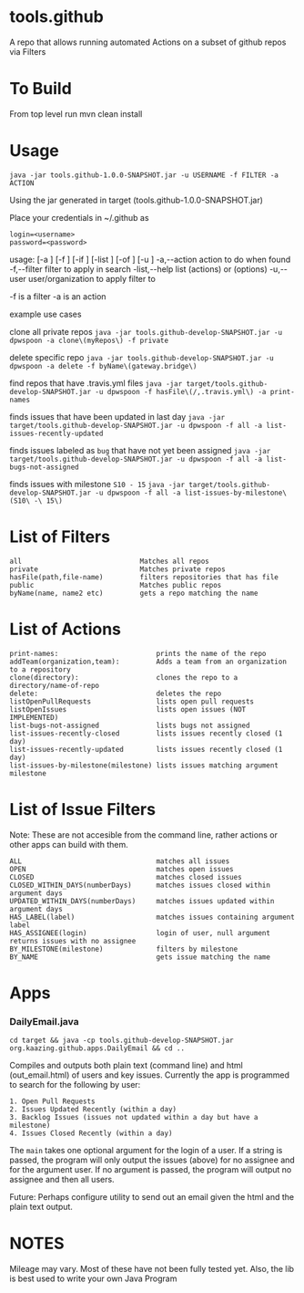 # tools.github
A repo that allows running automated Actions on a subset of github repos via Filters

# To Build
From top level run mvn clean install

# Usage

`java -jar tools.github-1.0.0-SNAPSHOT.jar -u USERNAME -f FILTER -a ACTION`

Using the jar generated in target (tools.github-1.0.0-SNAPSHOT.jar)

Place your credentials in ~/.github as 

```
login=<username>
password=<password>
```

usage:  [-a <arg>] [-f <arg>] [-if <arg>] [-list <arg>] [-of <arg>] [-u <arg>]
 -a,--action <arg>         action to do when found
 -f,--filter <arg>         filter to apply in search
 -list,--help <arg>        list (actions) or (options)
 -u,--user <arg>           user/organization to apply filter to

-f is a filter
-a is an action

example use cases

clone all private repos
`java -jar tools.github-develop-SNAPSHOT.jar -u dpwspoon -a clone\(myRepos\) -f private`

delete specific repo
`java -jar tools.github-develop-SNAPSHOT.jar -u dpwspoon -a delete -f byName\(gateway.bridge\)`

find repos that have .travis.yml files
`java -jar target/tools.github-develop-SNAPSHOT.jar -u dpwspoon -f hasFile\(/,.travis.yml\) -a print-names`

finds issues that have been updated in last day
`java -jar target/tools.github-develop-SNAPSHOT.jar -u dpwspoon -f all -a list-issues-recently-updated`

finds issues labeled as `bug` that have not yet been assigned
`java -jar target/tools.github-develop-SNAPSHOT.jar -u dpwspoon -f all -a list-bugs-not-assigned`

finds issues with milestone `S10 - 15`
`java -jar target/tools.github-develop-SNAPSHOT.jar -u dpwspoon -f all -a list-issues-by-milestone\(S10\ -\ 15\)`

# List of Filters
```
all                 		    Matches all repos
private		                    Matches private repos
hasFile(path,file-name)		    filters repositories that has file
public		                    Matches public repos
byName(name, name2 etc)	        gets a repo matching the name
```
# List of Actions
```
print-names:	                	prints the name of the repo
addTeam(organization,team):	    	Adds a team from an organization to a repository
clone(directory):               	clones the repo to a directory/name-of-repo
delete:                         	deletes the repo
listOpenPullRequests            	lists open pull requests
listOpenIssues                  	lists open issues (NOT IMPLEMENTED)
list-bugs-not-assigned				lists bugs not assigned
list-issues-recently-closed			lists issues recently closed (1 day)
list-issues-recently-updated		lists issues recently closed (1 day)
list-issues-by-milestone(milestone)	lists issues matching argument milestone
```

# List of Issue Filters
Note: These are not accesible from the command line, rather actions or other apps can build with them.
```
ALL 								matches all issues
OPEN  								matches open issues
CLOSED 								matches closed issues
CLOSED_WITHIN_DAYS(numberDays)		matches issues closed within argument days	
UPDATED_WITHIN_DAYS(numberDays)		matches issues updated within argument days
HAS_LABEL(label)					matches issues containing argument label
HAS_ASSIGNEE(login)					login of user, null argument returns issues with no assignee
BY_MILESTONE(milestone)				filters by milestone
BY_NAME								gets issue matching the name
```

# Apps
### DailyEmail.java

```
cd target && java -cp tools.github-develop-SNAPSHOT.jar org.kaazing.github.apps.DailyEmail && cd ..
```

Compiles and outputs both plain text (command line) and html (out_email.html) of users and key issues.
Currently the app is programmed to search for the following by user:

	1. Open Pull Requests
	2. Issues Updated Recently (within a day)
	3. Backlog Issues (issues not updated within a day but have a milestone)
	4. Issues Closed Recently (within a day)

The `main` takes one optional argument for the login of a user. If a string is passed, the program will
only output the issues (above) for no assignee and for the argument user. If no argument is passed, the
program will output no assignee and then all users.

Future: Perhaps configure utility to send out an email given the html and the plain text output.

# NOTES
Mileage may vary.  Most of these have not been fully tested yet.  Also, the lib is best used to write your own Java Program

